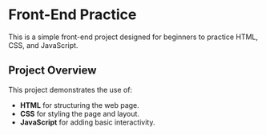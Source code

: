 # Front-End Practice

This is a simple front-end project designed for beginners to practice HTML, CSS, and JavaScript. 


## Project Overview

This project demonstrates the use of:
- **HTML** for structuring the web page.
- **CSS** for styling the page and layout.
- **JavaScript** for adding basic interactivity.
